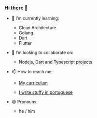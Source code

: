 ### Hi there 👋

- 🌱 I’m currently learning: 

  - Clean Architecture
  - Golang
  - Dart
  - Flutter
- 👯 I’m looking to collaborate on:

  - Nodejs, Dart and Typescript projects

- 📫 How to reach me:

  - [My curriculum](https://www.linkedin.com/vinicioslc)

  - [I write stuffy in portuguese](https://medium.com/@vinicioslc)

- 😄 Pronouns: 
  - he / him

<!--
**vinicioslc/vinicioslc** is a ✨ _special_ ✨ repository because its `README.md` (this file) appears on your GitHub profile.





Here are some ideas to get you started:

- 🔭 I’m currently working on ...
- 🌱 I’m currently learning ...
- 👯 I’m looking to collaborate on ...
- 🤔 I’m looking for help with ...
- 💬 Ask me about anything
- 📫 How to reach me:
https://www.linkedin.com/vinicioslc
[I write stuffy in portuguese](https://medium.com/@vinicioslc)
- 😄 Pronouns: he / him
- ⚡ Fun fact: ...
-->

